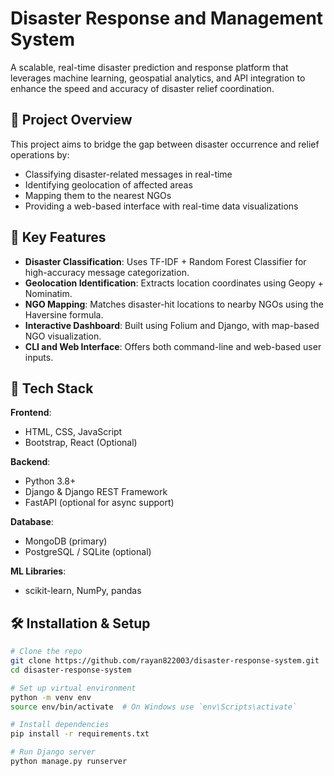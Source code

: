 # Disaster Response and Management System

A scalable, real-time disaster prediction and response platform that leverages machine learning, geospatial analytics, and API integration to enhance the speed and accuracy of disaster relief coordination.

## 📌 Project Overview

This project aims to bridge the gap between disaster occurrence and relief operations by:
- Classifying disaster-related messages in real-time
- Identifying geolocation of affected areas
- Mapping them to the nearest NGOs
- Providing a web-based interface with real-time data visualizations

## 🧠 Key Features

- **Disaster Classification**: Uses TF-IDF + Random Forest Classifier for high-accuracy message categorization.
- **Geolocation Identification**: Extracts location coordinates using Geopy + Nominatim.
- **NGO Mapping**: Matches disaster-hit locations to nearby NGOs using the Haversine formula.
- **Interactive Dashboard**: Built using Folium and Django, with map-based NGO visualization.
- **CLI and Web Interface**: Offers both command-line and web-based user inputs.

## 🔧 Tech Stack

**Frontend**:
- HTML, CSS, JavaScript
- Bootstrap, React (Optional)

**Backend**:
- Python 3.8+
- Django & Django REST Framework
- FastAPI (optional for async support)

**Database**:
- MongoDB (primary)
- PostgreSQL / SQLite (optional)

**ML Libraries**:
- scikit-learn, NumPy, pandas

## 🛠️ Installation & Setup

```bash
# Clone the repo
git clone https://github.com/rayan822003/disaster-response-system.git
cd disaster-response-system

# Set up virtual environment
python -m venv env
source env/bin/activate  # On Windows use `env\Scripts\activate`

# Install dependencies
pip install -r requirements.txt

# Run Django server
python manage.py runserver
